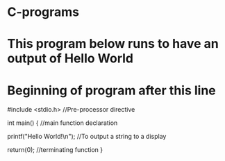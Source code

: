 # C-programs
# This program below runs to have an output of Hello World
# Beginning of program after this line

#include <stdio.h>            //Pre-processor directive

int main() {                  //main function declaration

printf("Hello World!\n");     //To output a string to a display

return(0);                    //terminating function
}
